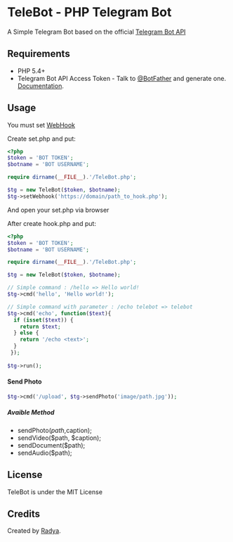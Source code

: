 # TeleBot - PHP Telegram Bot

A Simple Telegram Bot based on the official [Telegram Bot API](https://core.telegram.org/bots/api)

## Requirements
* PHP 5.4+
* Telegram Bot API Access Token - Talk to [@BotFather](http://telegram.me/BotFather) and generate one. [Documentation](https://core.telegram.org/bots#botfather).

## Usage
You must set [WebHook](https://core.telegram.org/bots/api#setwebhook)

Create set.php and put:
```php
<?php
$token = 'BOT TOKEN';
$botname = 'BOT USERNAME';

require dirname(__FILE__).'/TeleBot.php';

$tg = new TeleBot($token, $botname);
$tg->setWebhook('https://domain/path_to_hook.php');
```
And open your set.php via browser

After create hook.php and put:
```php
<?php
$token = 'BOT TOKEN';
$botname = 'BOT USERNAME';

require dirname(__FILE__).'/TeleBot.php';

$tg = new TeleBot($token, $botname);

// Simple command : /hello => Hello world!
$tg->cmd('hello', 'Hello world!');

// Simple command with parameter : /echo telebot => telebot
$tg->cmd('echo', function($text){
  if (isset($text)) {
    return $text;
  } else {
    return '/echo <text>';
  }
 });
 
$tg->run();
```

#### Send Photo
```php
$tg->cmd('/upload', $tg->sendPhoto('image/path.jpg'));
```

##### Avaible Method
* sendPhoto($path,$caption);
* sendVideo($path, $caption);
* sendDocument($path);
* sendAudio($path);

## License
TeleBot is under the MIT License

## Credits

Created by [Radya][1].

[0]: https://github.com/radya/telebot
[1]: mailto:radya.38@gmail.com